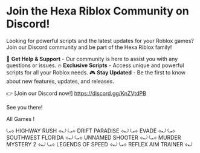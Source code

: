 # Join the Hexa Riblox Community on Discord!

Looking for powerful scripts and the latest updates for your Roblox games? Join our Discord community and be part of the Hexa Riblox family!

💬 **Get Help & Support** - Our community is here to assist you with any questions or issues.
🔥 **Exclusive Scripts** - Access unique and powerful scripts for all your Roblox needs.
🎮 **Stay Updated** - Be the first to know about new features, updates, and releases.

👉 [Join our Discord now!] https://discord.gg/KnZVtdPB

See you there!

All Games !

⤿⟡ HIGHWAY RUSH ⟡⤾ 
⤿⟡ DRIFT PARADISE ⟡⤾ 
⤿⟡ EVADE ⟡⤾ 
⤿⟡ SOUTHWEST FLORIDA ⟡⤾
⤿⟡ UNNAMED SHOOTER ⟡⤾
⤿⟡ MURDER MYSTERY 2 ⟡⤾ 
⤿⟡ LEGENDS OF SPEED ⟡⤾
⤿⟡ REFLEX AIM TRAINER ⟡⤾

 



